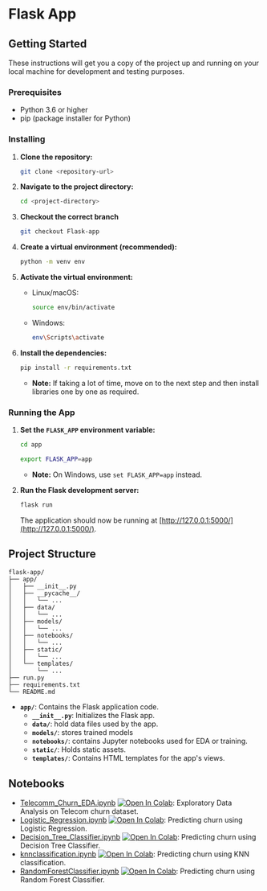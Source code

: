 # Flask App 

## Getting Started

These instructions will get you a copy of the project up and running on your local machine for development and testing purposes.

### Prerequisites

* Python 3.6 or higher
* pip (package installer for Python)

### Installing

1. **Clone the repository:**

   ```bash
   git clone <repository-url>
   ```

2. **Navigate to the project directory:**

   ```bash
   cd <project-directory>
   ```

3. **Checkout the correct branch**

   ```bash
   git checkout Flask-app
   ```

4. **Create a virtual environment (recommended):**

   ```bash
   python -m venv env 
   ```

5. **Activate the virtual environment:**

   * Linux/macOS:
     ```bash
     source env/bin/activate
     ```
   * Windows:
     ```bash
     env\Scripts\activate
     ```

6. **Install the dependencies:**

   ```bash
   pip install -r requirements.txt
   ```
   * **Note:** If taking a lot of time, move on to the next step and then install libraries one by one as required.

### Running the App

1. **Set the `FLASK_APP` environment variable:**
   ```bash
   cd app
   ```

   ```bash
   export FLASK_APP=app 
   ```
   * **Note:** On Windows, use `set FLASK_APP=app` instead.

3. **Run the Flask development server:**

   ```bash
   flask run
   ```

   The application should now be running at  [http://127.0.0.1:5000/](http://127.0.0.1:5000/).

## Project Structure

```
flask-app/
├── app/
│   ├── __init__.py
│   ├── __pycache__/
│   │   └── ...
│   ├── data/
│   │   └── ...
│   ├── models/
│   │   └── ...
│   ├── notebooks/
│   │   └── ...
│   ├── static/
│   │   └── ...
│   └── templates/
│       └── ...
├── run.py
├── requirements.txt
└── README.md
```

* **`app/`**: Contains the Flask application code.
    * **`__init__.py`**: Initializes the Flask app.
    * **`data/`**:  hold data files used by the app.
    * **`models/`**: stores trained models
    * **`notebooks/`**: contains Jupyter notebooks used for EDA or training.
    * **`static/`**:  Holds static assets.
    * **`templates/`**: Contains HTML templates for the app's views.

## Notebooks

- [Telecomm_Churn_EDA.ipynb](https://colab.research.google.com/github/hariskhan-hk/Churn_pred/blob/main/app/notebooks/Telecomm_Churn_EDA.ipynb) [![Open In Colab](https://colab.research.google.com/assets/colab-badge.svg)](https://colab.research.google.com/github/hariskhan-hk/Churn_pred/blob/main/app/notebooks/Telecomm_Churn_EDA.ipynb): Exploratory Data Analysis on Telecom churn dataset.
- [Logistic_Regression.ipynb](https://colab.research.google.com/github/hariskhan-hk/Churn_pred/blob/main/app/notebooks/Logistic_Regression.ipynb) [![Open In Colab](https://colab.research.google.com/assets/colab-badge.svg)](https://colab.research.google.com/github/hariskhan-hk/Churn_pred/blob/main/app/notebooks/Logistic_Regression.ipynb): Predicting churn using Logistic Regression.
- [Decision_Tree_Classifier.ipynb](https://colab.research.google.com/github/hariskhan-hk/Churn_pred/blob/main/app/notebooks/Decision_Tree_Classifier.ipynb) [![Open In Colab](https://colab.research.google.com/assets/colab-badge.svg)](https://colab.research.google.com/github/hariskhan-hk/Churn_pred/blob/main/app/notebooks/Decision_Tree_Classifier.ipynb): Predicting churn using Decision Tree Classifier.
- [knnclassification.ipynb](https://colab.research.google.com/github/hariskhan-hk/Churn_pred/blob/main/app/notebooks/knnclassification.ipynb) [![Open In Colab](https://colab.research.google.com/assets/colab-badge.svg)](https://colab.research.google.com/github/hariskhan-hk/Churn_pred/blob/main/app/notebooks/knnclassification.ipynb): Predicting churn using KNN classification.
- [RandomForestClassifier.ipynb](https://colab.research.google.com/github/hariskhan-hk/Churn_pred/blob/main/app/notebooks/RandomForestClassifier.ipynb) [![Open In Colab](https://colab.research.google.com/assets/colab-badge.svg)](https://colab.research.google.com/github/hariskhan-hk/Churn_pred/blob/main/app/notebooks/RandomForestClassifier.ipynb): Predicting churn using Random Forest Classifier.


 
